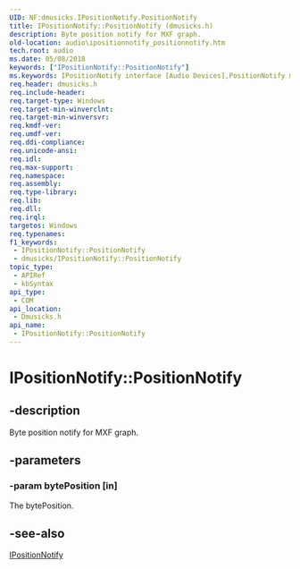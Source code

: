 ```yaml
---
UID: NF:dmusicks.IPositionNotify.PositionNotify
title: IPositionNotify::PositionNotify (dmusicks.h)
description: Byte position notify for MXF graph.
old-location: audio\ipositionnotify_positionnotify.htm
tech.root: audio
ms.date: 05/08/2018
keywords: ["IPositionNotify::PositionNotify"]
ms.keywords: IPositionNotify interface [Audio Devices],PositionNotify method, IPositionNotify.PositionNotify, IPositionNotify::PositionNotify, PositionNotify, PositionNotify method [Audio Devices], PositionNotify method [Audio Devices],IPositionNotify interface, audio.ipositionnotify_positionnotify, dmusicks/IPositionNotify::PositionNotify
req.header: dmusicks.h
req.include-header: 
req.target-type: Windows
req.target-min-winverclnt: 
req.target-min-winversvr: 
req.kmdf-ver: 
req.umdf-ver: 
req.ddi-compliance: 
req.unicode-ansi: 
req.idl: 
req.max-support: 
req.namespace: 
req.assembly: 
req.type-library: 
req.lib: 
req.dll: 
req.irql: 
targetos: Windows
req.typenames: 
f1_keywords:
 - IPositionNotify::PositionNotify
 - dmusicks/IPositionNotify::PositionNotify
topic_type:
 - APIRef
 - kbSyntax
api_type:
 - COM
api_location:
 - Dmusicks.h
api_name:
 - IPositionNotify::PositionNotify
---
```


# IPositionNotify::PositionNotify

## -description

Byte position notify for MXF graph.

## -parameters

### -param bytePosition [in]

The bytePosition.

## -see-also

<a href="/windows-hardware/drivers/ddi/dmusicks/nn-dmusicks-ipositionnotify">IPositionNotify</a>
